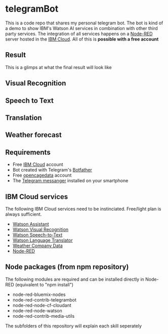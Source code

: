 # telegramBot 
This is a code repo that shares my personal telegram bot. The bot is kind of a demo to show IBM's Watson AI services in combination with other third party services. The integration of all services happens on a [Node-RED](https://nodered.org/) server hosted in the [IBM Cloud](https://www.ibm.com/cloud/). All of this is **possible with a free account**

## Result
This is a glimps at what the final result will look like

## Visual Recognition

## Speech to Text

## Translation

## Weather forecast

## Requirements
- Free [IBM Cloud](https://www.ibm.com/cloud/) account
- Bot created with Telegram's [Botfather](https://core.telegram.org/bots)
- Free [opencagedata](https://opencagedata.com/) account
- The [Telegram messanger](https://telegram.org/) installed on your smartphone

## IBM Cloud services
The following IBM Cloud services need to be instinciated. Free/light plan is always sufficient.
- [Watson Assistant](https://www.ibm.com/cloud/watson-assistant/)
- [Watson Visual Recognition](https://www.ibm.com/watson/services/visual-recognition/)
- [Watson Speech-to-Text](https://www.ibm.com/watson/services/speech-to-text/)
- [Watson Language Translator](https://www.ibm.com/watson/services/language-translator/)
- [Weather Company Data](https://cloud.ibm.com/catalog/services/weather-company-data)
- [Node-RED](https://cloud.ibm.com/catalog/starters/node-red-starter)

## Node packages (from npm repository)
The following modules are required and can be installed directly in Node-RED (equivalent to "npm install")
- node-red-bluemix-nodes
- node-red-contrib-telegrambot
- node-red-node-cf-cloudant
- node-red-node-watson
- node-red-contrib-media-utils

The subfolders of this repository will explain each skill seperately
